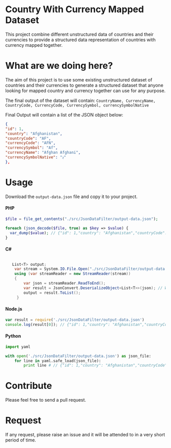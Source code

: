 # Country With Currency Mapped Dataset

This project combine different unstructured data of countries and their currencies to provide a structured data representation of countries with currency mapped together.

# What are we doing here?

The aim of this project is to use some existing unstructured dataset of countries and their currencies to generate a structured dataset that anyone looking for mapped country and currency together can use for any purpose.
 
 The final output of the dataset will contain:
 `CountryName, CurrencyName, CountryCode, CurrencyCode, CurrencySymbol, currencySymbolNative` 

Final Output will contain a list of the JSON object below:
```JSON
{
"id": 1,
"country": "Afghanistan",
"countryCode": "AF",
"currencyCode": "AFN",
"currencySymbol": "Af",
"currencyName": "Afghan Afghani",
"currencySymbolNative": "؋"
},

```
# Usage
Download the `output-data.json` file and copy it to your project.

#### PHP

```PHP
$file = file_get_contents("./src/JsonDataFilter/output-data.json");

foreach (json_decode($file, true) as $key => $value) {
  var_dump($value); // {"id": 1,"country": "Afghanistan","countryCode": "AF","currencyCode": "AFN","currencySymbol": "Af","currencyName": "Afghan Afghani","currencySymbolNative": "؋"}
}
```

#### C#

```C#

   List<T> output;
    var stream = System.IO.File.Open("./src/JsonDataFilter/output-data.json", FileMode.Open);
    using (var streamReader = new StreamReader(stream))
    {
        var json = streamReader.ReadToEnd();
        var result = JsonConvert.DeserializeObject<List<T>>(json); // Where T is a class
        output = result.ToList();
     }

```

#### Node.js

```Javascript
var result = require('./src/JsonDataFilter/output-data.json')
console.log(result[0]); // {"id": 1,"country": "Afghanistan","countryCode": "AF","currencyCode": "AFN","currencySymbol": "Af","currencyName": "Afghan Afghani","currencySymbolNative": "؋"}

```

#### Python

```Python
import yaml

with open('./src/JsonDataFilter/output-data.json') as json_file:
    for line in yaml.safe_load(json_file):
        print line # // {"id": 1,"country": "Afghanistan","countryCode": "AF","currencyCode": "AFN","currencySymbol": "Af","currencyName": "Afghan Afghani","currencySymbolNative": "؋"}
```

# Contribute

Please feel free to send a pull request.

# Request

If any request, please raise an issue and it will be attended to in a very short period of time.

